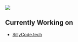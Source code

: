 
<picture>
<source 
srcset="https://github-readme-stats.vercel.app/api?username=Kindskopf123&show_icons=true&theme=dark"
media="(prefers-color-scheme: dark)"/>
<source
srcset="https://github-readme-stats.vercel.app/api?username=Kindskopf123&show_icons=true"
media="(prefers-color-scheme: light), (prefers-color-scheme: no-preference)"/>
<img src="https://github-readme-stats.vercel.app/api?username=Kindskopf123&show_icons=true" />
</picture>

## Currently Working on
+ [SillyCode.tech](https://sillycode.tech/)
